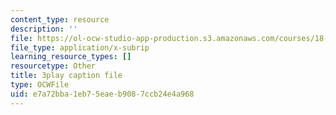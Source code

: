 ```yaml
---
content_type: resource
description: ''
file: https://ol-ocw-studio-app-production.s3.amazonaws.com/courses/18-02-multivariable-calculus-fall-2007/e7a72bba1eb75eaeb9087ccb24e4a968_15HVevXRsBA.vtt
file_type: application/x-subrip
learning_resource_types: []
resourcetype: Other
title: 3play caption file
type: OCWFile
uid: e7a72bba-1eb7-5eae-b908-7ccb24e4a968
---
```

